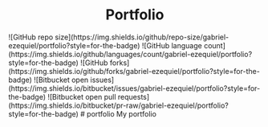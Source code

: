 <h1 align="center">Portfolio</h1>
![GitHub repo size](https://img.shields.io/github/repo-size/gabriel-ezequiel/portfolio?style=for-the-badge)
![GitHub language count](https://img.shields.io/github/languages/count/gabriel-ezequiel/portfolio?style=for-the-badge)
![GitHub forks](https://img.shields.io/github/forks/gabriel-ezequiel/portfolio?style=for-the-badge)
![Bitbucket open issues](https://img.shields.io/bitbucket/issues/gabriel-ezequiel/portfolio?style=for-the-badge)
![Bitbucket open pull requests](https://img.shields.io/bitbucket/pr-raw/gabriel-ezequiel/portfolio?style=for-the-badge) 
# portfolio
My portfolio
